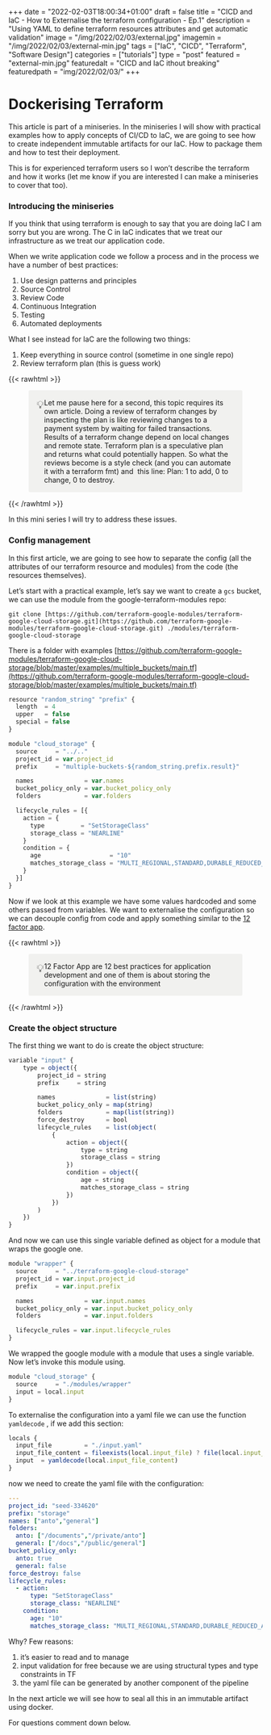 +++
date = "2022-02-03T18:00:34+01:00"
draft = false
title = "CICD and IaC - How to Externalise the terraform configuration - Ep.1"
description = "Using YAML to define terraform resources attributes and get automatic validation"
image = "/img/2022/02/03/external.jpg"
imagemin = "/img/2022/02/03/external-min.jpg"
tags = ["IaC", "CICD", "Terraform", "Software Design"]
categories = ["tutorials"]
type = "post"
featured = "external-min.jpg"
featuredalt = "CICD and IaC ithout breaking"
featuredpath = "img/2022/02/03/"
+++

# Dockerising Terraform

This article is part of a miniseries. In the miniseries I will show with practical examples how to apply concepts of CI/CD to IaC, we are going to see how to create independent immutable artifacts for our IaC. How to package them and how to test their deployment.

This is for experienced terraform users so I won’t describe the terraform and how it works (let me know if you are interested I can make a miniseries to cover that too).

### Introducing the miniseries

If you think that using terraform is enough to say that you are doing IaC I am sorry but you are wrong. The C in IaC indicates that we treat our infrastructure as we treat our application code.

When we write application code we follow a process and in the process we have a number of best practices:

1. Use design patterns and principles
2. Source Control
3. Review Code
4. Continuous Integration
5. Testing
6. Automated deployments

What I see instead for IaC are the following two things:

1. Keep everything in source control (sometime in one single repo)
2. Review terraform plan (this is guess work)

{{< rawhtml >}}
<figure style="white-space:pre-wrap;display:flex;background: rgba(241, 241, 239, 1);border-radius: 3px;padding: 1rem;"><div style="font-size:1.5em"><span class="icon">💡</span></div><div style="width:100%">Let me pause here for a second, this topic requires its own article. Doing a review of terraform changes by inspecting the plan is like reviewing changes to a payment system by waiting for failed transactions. Results of a terraform change depend on local changes and remote state. Terraform plan is a speculative plan and returns what could potentially happen. So what the reviews become is a style check (and you can automate it with a terraform fmt) and  this line: Plan: 1 to add, 0 to change, 0 to destroy.</span></div></figure>
{{< /rawhtml >}}

In this mini series I will try to address these issues.

### Config management

In this first article, we are going to see how to separate the config (all the attributes of our terraform resource and modules) from the code (the resources themselves). 

Let’s start with a practical example, let’s say we want to create a `gcs` bucket, we can use the module from the google-terraform-modules repo:


`git clone [https://github.com/terraform-google-modules/terraform-google-cloud-storage.git](https://github.com/terraform-google-modules/terraform-google-cloud-storage.git) ./modules/terraform-google-cloud-storage`

There is a folder with examples [https://github.com/terraform-google-modules/terraform-google-cloud-storage/blob/master/examples/multiple_buckets/main.tf](https://github.com/terraform-google-modules/terraform-google-cloud-storage/blob/master/examples/multiple_buckets/main.tf)

```jsx
resource "random_string" "prefix" {
  length  = 4
  upper   = false
  special = false
}

module "cloud_storage" {
  source     = "../.."
  project_id = var.project_id
  prefix     = "multiple-buckets-${random_string.prefix.result}"

  names              = var.names
  bucket_policy_only = var.bucket_policy_only
  folders            = var.folders

  lifecycle_rules = [{
    action = {
      type          = "SetStorageClass"
      storage_class = "NEARLINE"
    }
    condition = {
      age                   = "10"
      matches_storage_class = "MULTI_REGIONAL,STANDARD,DURABLE_REDUCED_AVAILABILITY"
    }
  }]
}
```

Now if we look at this example we have some values hardcoded and some others passed from variables. We want to externalise the configuration so we can decouple config from code and apply something similar to the [12 factor app](https://12factor.net/config "12 Factor App config").

{{< rawhtml >}}
<figure style="white-space:pre-wrap;display:flex;background: rgba(241, 241, 239, 1);border-radius: 3px;padding: 1rem;"><div style="font-size:1.5em"><span class="icon">💡</span></div><div style="width:100%">12 Factor App are 12 best practices for application development and one of them is about storing the configuration with the environment</span></div></figure>
{{< /rawhtml >}}

### Create the object structure

The first thing we want to do is create the object structure:

```jsx
variable "input" {
    type = object({
        project_id = string
        prefix     = string

        names              = list(string)
        bucket_policy_only = map(string)
        folders            = map(list(string))
        force_destroy      = bool
        lifecycle_rules    = list(object(
            {
                action = object({
                    type = string
                    storage_class = string
                })
                condition = object({
                    age = string
                    matches_storage_class = string
                })
            })    
        )
    })
}
```

And now we can use this single variable defined as object for a module that wraps the google one.

```jsx
module "wrapper" {
  source     = "../terraform-google-cloud-storage"
  project_id = var.input.project_id
  prefix     = var.input.prefix

  names              = var.input.names
  bucket_policy_only = var.input.bucket_policy_only
  folders            = var.input.folders

  lifecycle_rules = var.input.lifecycle_rules
}
```

We wrapped the google module with a module that uses a single variable. Now  let’s invoke this module using.

```jsx
module "cloud_storage" {
  source     = "./modules/wrapper"
  input = local.input
}
```

To externalise the configuration into a yaml file we can use the function `yamldecode` , if we add this section:

```jsx
locals {
  input_file         = "./input.yaml"
  input_file_content = fileexists(local.input_file) ? file(local.input_file) : "NoInputFileFound: true"
  input  = yamldecode(local.input_file_content)
}
```

now we need to create the yaml file with the configuration: 

```yaml
---
project_id: "seed-334620"
prefix: "storage"
names: ["anto","general"]
folders:
  anto: ["/documents","/private/anto"]
  general: ["/docs","/public/general"]
bucket_policy_only:
  anto: true
  general: false
force_destroy: false
lifecycle_rules:
  - action:
      type: "SetStorageClass"
      storage_class: "NEARLINE"
    condition:
      age: "10"
      matches_storage_class: "MULTI_REGIONAL,STANDARD,DURABLE_REDUCED_AVAILABILITY"
```

Why? Few reasons:

1. it’s easier to read and to manage
2. input validation for free because we are using structural types and type constraints in TF
3. the yaml file can be generated by another component of the pipeline

In the next article we will see how to seal all this in an immutable artifact using docker.

For questions comment down below.
